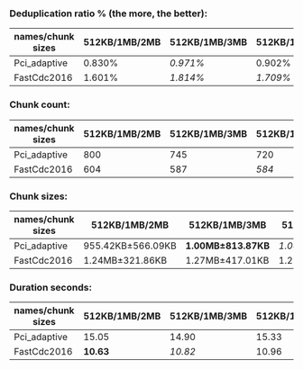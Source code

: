 ### Deduplication ratio % (the more, the better):

| names/chunk sizes | 512KB/1MB/2MB | 512KB/1MB/3MB | 512KB/1MB/4MB | 256KB/1MB/4MB | 512KB/1MB/1.25MB | 512KB/1MB/1.5MB | 512KB/1MB/1.75MB | 768KB/1MB/1.5MB | 512KB/1MB/5MB | 512KB/1MB/8MB |
| --------------- | ----------- | ----------- | ----------- | ----------- | -------------- | ------------- | -------------- | ------------- | ----------- | ----------- |
| Pci_adaptive    | 0.830%      | *0.971%*    | 0.902%      | **1.525%**  | 0.647%         | *0.971%*      | 0.830%         | 0.827%        | 0.902%      | 0.902%      |
| FastCdc2016     | 1.601%      | *1.814%*    | *1.709%*    | **1.851%**  | 0.847%         | 1.650%        | 1.387%         | 1.276%        | *1.709%*    | *1.709%*    |

### Chunk count:

| names/chunk sizes | 512KB/1MB/2MB | 512KB/1MB/3MB | 512KB/1MB/4MB | 256KB/1MB/4MB | 512KB/1MB/1.25MB | 512KB/1MB/1.5MB | 512KB/1MB/1.75MB | 768KB/1MB/1.5MB | 512KB/1MB/5MB | 512KB/1MB/8MB |
| --------------- | ----------- | ----------- | ----------- | ----------- | -------------- | ------------- | -------------- | ------------- | ----------- | ----------- |
| Pci_adaptive    | 800         | 745         | 720         | 1127        | 900            | 852           | 822            | **678**       | *708*       | *693*       |
| FastCdc2016     | 604         | 587         | *584*       | 613         | 663            | 626           | 610            | 609           | **583**     | **583**     |

### Chunk sizes:

| names/chunk sizes | 512KB/1MB/2MB    | 512KB/1MB/3MB      | 512KB/1MB/4MB    | 256KB/1MB/4MB    | 512KB/1MB/1.25MB   | 512KB/1MB/1.5MB  | 512KB/1MB/1.75MB | 768KB/1MB/1.5MB | 512KB/1MB/5MB  | 512KB/1MB/8MB  |
| --------------- | ---------------- | ------------------ | ---------------- | ---------------- | ------------------ | ---------------- | ---------------- | -------------- | -------------- | -------------- |
| Pci_adaptive    | 955.42KB±566.09KB | **1.00MB±813.87KB** | *1.04MB±989.79KB* | 678.20KB±884.51KB | 849.26KB±320.84KB  | 897.11KB±413.02KB | 929.85KB±494.22KB | 1.10MB±325.22KB | *1.05MB±1.10MB* | 1.08MB±1.40MB  |
| FastCdc2016     | 1.24MB±321.86KB  | 1.27MB±417.01KB    | 1.28MB±473.13KB  | *1.22MB±514.72KB* | **1.13MB±168.36KB** | *1.19MB±236.76KB* | 1.22MB±284.49KB  | 1.23MB±196.36KB | 1.28MB±484.73KB | 1.28MB±484.73KB |

### Duration seconds:

| names/chunk sizes | 512KB/1MB/2MB | 512KB/1MB/3MB | 512KB/1MB/4MB | 256KB/1MB/4MB | 512KB/1MB/1.25MB | 512KB/1MB/1.5MB | 512KB/1MB/1.75MB | 768KB/1MB/1.5MB | 512KB/1MB/5MB | 512KB/1MB/8MB |
| --------------- | ----------- | ----------- | ----------- | ----------- | -------------- | ------------- | -------------- | ------------- | ----------- | ----------- |
| Pci_adaptive    | 15.05       | 14.90       | 15.33       | 15.60       | **13.22**      | 14.84         | *14.60*        | *13.87*       | 15.17       | 15.01       |
| FastCdc2016     | **10.63**   | *10.82*     | 10.96       | 11.86       | 11.43          | *10.74*       | 11.56          | 11.00         | 11.89       | 12.28       |
